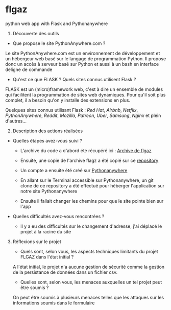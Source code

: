 # flgaz
python web app with Flask and Pythonanywhere

1. Découverte des outils

  * Que propose le site PythonAnywhere.com ?
  
  Le site PythonAnywhere.com est un environnement de développement et un hébergeur web
  basé sur le langage de programmation Python.
  Il propose donc un accès à serveur basé sur Python et aussi à un bash en interface
  deligne de commande
  
  
  * Qu'est ce que FLASK ? Quels sites connus utilisent Flask ?

  FLASK est un (micro)framework web, c'est à dire un ensemble de modules qui facilitent
  la programmation de sites web dynamiques. Pour qu'il soit plus complet, il a besoin
  qu'on y installe des extensions en plus.
  
  Quelques sites connus utilisant Flask : *Red Hat*, *Airbnb*, *Netflix*,
  *PythonAnywhere*, *Reddit*, *Mozilla*, *Patreon*, *Uber*, *Samsung*, *Nginx* et plein
  d'autres...
  
  
2. Description des actions réalisées

* Quelles étapes avez-vous suivi ?
  
    * L'archive du code a d'abord été récupéré ici : [Archive de flgaz](https://www.outofpluto.com/media/uploads/formation/python/flgaz-master.zip)

    * Ensuite, une copie de l'archive flagz a été copié sur ce [repository](https://github.com/DyniW/flgaz/)

    * Un compte a ensuite été créé sur [Pythonanywhere](https://www.pythonanywhere.com/registration/register/beginner/)

    * En allant sur le Terminal accessible sur Pythonanywhere, un git clone de ce repository a été effectué pour héberger l'application sur notre site Pythonanywhere

    * Ensuite il fallait changer les chemins pour que le site pointe bien sur l'app
  
* Quelles difficultés avez-vous rencontrées ?

    * Il y a eu des difficultés sur le changement d'adresse, j'ai déplacé le projet à la
    racine du site
   
3. Réflexions sur le projet

    * Quels sont, selon vous, les aspects techniques limitants du projet FLGAZ dans l'état initial ?
    
    A l'état initial, le projet n'a aucune gestion de sécurité comme la gestion de la persistance de données dans un fichier csv. 
    
    * Quelles sont, selon vous, les menaces auxquelles un tel projet peut être soumis ?
    
    On peut être soumis à plusieurs menaces telles que les attaques sur les informations
    soumis dans le formulaire



 
